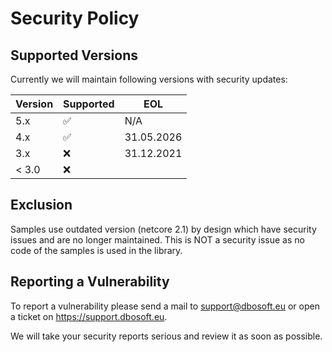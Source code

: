 # Security Policy

## Supported Versions

Currently we will maintain following versions with security updates:

| Version | Supported          | EOL                |
| ------- | ------------------ | ------------------ |
| 5.x     | :white_check_mark: | N/A                |
| 4.x     | :white_check_mark: | 31.05.2026         |
| 3.x     | :x:                | 31.12.2021         |
| < 3.0   | :x:                |                    |

## Exclusion
Samples use outdated version (netcore 2.1) by design which have security issues and are no longer maintained. 
This is NOT a security issue as no code of the samples is used in the library. 

## Reporting a Vulnerability

To report a vulnerability please send a mail to support@dbosoft.eu or open a ticket on https://support.dbosoft.eu.

We will take your security reports serious and review it as soon as possible.
